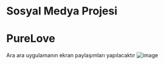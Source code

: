 # Sosyal Medya Projesi
# PureLove
Ara ara uygulamanın ekran paylaşımları yapılacaktır
![image](https://github.com/user-attachments/assets/22d33fbd-1030-4920-b0c4-7bf48eeed502)
